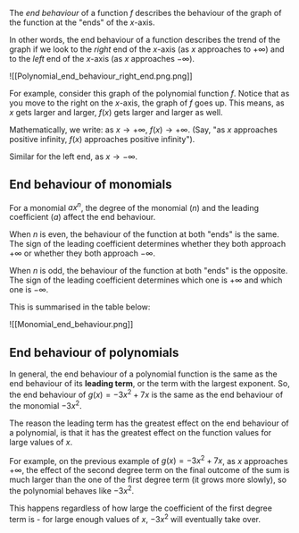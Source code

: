 The *end behaviour* of a function $f$ describes the behaviour of the graph of the function at the "ends" of the $x$-axis.

In other words, the end behaviour of a function describes the trend of the graph if we look to the *right* end of the $x$-axis (as $x$ approaches to $+\infty$) and to the *left* end of the $x$-axis (as $x$ approaches $-\infty$).

![[Polynomial_end_behaviour_right_end.png.png]]

For example, consider this graph of the polynomial function $f$. Notice that as you move to the right on the $x$-axis, the graph of $f$ goes up. This means, as $x$ gets larger and larger, $f(x)$ gets larger and larger as well.

Mathematically, we write: as $x \rightarrow +\infty$, $f(x) \rightarrow +\infty$. (Say, "as $x$ approaches positive infinity, $f(x)$ approaches positive infinity").

Similar for the left end, as $x \rightarrow -\infty$.

## End behaviour of monomials

For a monomial $ax^n$, the degree of the monomial ($n$) and the leading coefficient ($a$) affect the end behaviour.

When $n$ is even, the behaviour of the function at both "ends" is the same. The sign of the leading coefficient determines whether they both approach $+\infty$ or whether they both approach $-\infty$.

When $n$ is odd, the behaviour of the function at both "ends" is the opposite. The sign of the leading coefficient determines which one is $+\infty$ and which one is $-\infty$.

This is summarised in the table below:

![[Monomial_end_behaviour.png]]

## End behaviour of polynomials

In general, the end behaviour of a polynomial function is the same as the end behaviour of its **leading term**, or the term with the largest exponent. So, the end behaviour of $g(x) = -3x^2+7x$ is the same as the end behaviour of the monomial $-3x^2$.

The reason the leading term has the greatest effect on the end behaviour of a polynomial, is that it has the greatest effect on the function values for large values of $x$.

For example, on the previous example of $g(x) = -3x^2 + 7x$, as $x$ approaches $+\infty$, the effect of the second degree term on the final outcome of the sum is much larger than the one of the first degree term (it grows more slowly), so the polynomial behaves like $-3x^2$.

This happens regardless of how large the coefficient of the first degree term is - for large enough values of $x$, $-3x^2$ will eventually take over.
